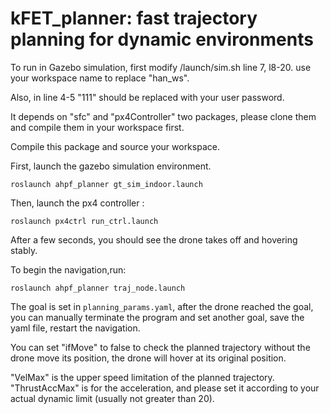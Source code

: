 # kFET_planner: fast trajectory planning for dynamic environments

To run in Gazebo simulation, first modify /launch/sim.sh line 7, l8-20. use your workspace name to replace "han_ws".

Also, in line 4-5 "111" should be replaced with your user password.

It depends on "sfc" and "px4Controller" two packages, please clone them and compile them in your workspace first.

Compile this package and source your workspace.

First, launch the gazebo simulation environment.

`roslaunch ahpf_planner gt_sim_indoor.launch`

Then, launch the px4 controller :

`roslaunch px4ctrl run_ctrl.launch`

After a few seconds, you should see the drone takes off and hovering stably.

To begin the navigation,run:

`roslaunch ahpf_planner traj_node.launch`

The goal is set in `planning_params.yaml`, after the drone reached the goal, you can manually terminate the program and set another goal, save the yaml file, restart the navigation.

You can set "ifMove" to false to check the planned trajectory without the drone move its position, the drone will hover at its original position.

"VelMax" is the upper speed limitation of the planned trajectory. "ThrustAccMax" is for the acceleration, and please set it according to your actual dynamic limit (usually not greater than 20).
